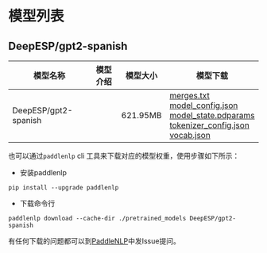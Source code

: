 #  模型列表

## DeepESP/gpt2-spanish

| 模型名称 | 模型介绍 | 模型大小  | 模型下载 |
| --- | --- | --- | --- |
|DeepESP/gpt2-spanish|  | 621.95MB | [merges.txt](https://bj.bcebos.com/paddlenlp/models/community/DeepESP/gpt2-spanish/merges.txt)<br>[model_config.json](https://bj.bcebos.com/paddlenlp/models/community/DeepESP/gpt2-spanish/model_config.json)<br>[model_state.pdparams](https://bj.bcebos.com/paddlenlp/models/community/DeepESP/gpt2-spanish/model_state.pdparams)<br>[tokenizer_config.json](https://bj.bcebos.com/paddlenlp/models/community/DeepESP/gpt2-spanish/tokenizer_config.json)<br>[vocab.json](https://bj.bcebos.com/paddlenlp/models/community/DeepESP/gpt2-spanish/vocab.json) |

也可以通过`paddlenlp` cli 工具来下载对应的模型权重，使用步骤如下所示：

* 安装paddlenlp

```shell
pip install --upgrade paddlenlp
```

* 下载命令行

```shell
paddlenlp download --cache-dir ./pretrained_models DeepESP/gpt2-spanish
```

有任何下载的问题都可以到[PaddleNLP](https://github.com/PaddlePaddle/PaddleNLP)中发Issue提问。